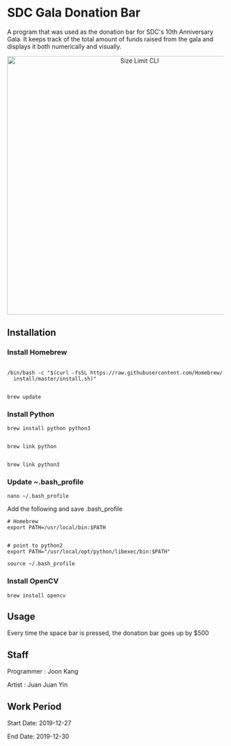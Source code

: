 
# SDC Gala Donation Bar
A program that was used as the donation bar for SDC's 10th Anniversary Gala. It keeps track of the total amount of funds raised from the gala and displays it both numerically and visually. 

<p align="center">
  <img src="./assets/demogif.gif" alt="Size Limit CLI" width="600">
</p>

Installation
------------

### Install Homebrew
``` Shell

/bin/bash -c "$(curl -fsSL https://raw.githubusercontent.com/Homebrew/
  install/master/install.sh)"
  
  
brew update

```
### Install Python 
``` Shell
brew install python python3


brew link python


brew link python3
```

### Update ~.bash_profile
``` Shell
nano ~/.bash_profile
```
Add the following and save .bash_profile
```
# Homebrew
export PATH=/usr/local/bin:$PATH


# point to python2
export PATH="/usr/local/opt/python/libexec/bin:$PATH"
```

``` Shell
source ~/.bash_profile
```
### Install OpenCV
``` Shell
brew install opencv
```

Usage
-----

Every time the space bar is pressed, the donation bar goes up by $500


Staff
-----

Programmer : Joon Kang


Artist : Juan Juan Yin


Work Period
-----------

Start Date: 2019-12-27


End Date: 2019-12-30



